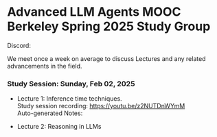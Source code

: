 # Advanced LLM Agents MOOC Berkeley Spring 2025 Study Group 

Discord:

We meet once a week on average to discuss Lectures and any related advancements in the field.

### Study Session: Sunday, Feb 02, 2025
  
* Lecture 1: Inference time techniques.  
      Study session recording: https://youtu.be/z2NUTDnWYmM  
      Auto-generated Notes:   


* Lecture 2: Reasoning in LLMs  
